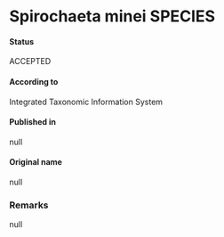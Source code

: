 Spirochaeta minei SPECIES
=======

#### Status
ACCEPTED

#### According to
Integrated Taxonomic Information System

#### Published in
null

#### Original name
null

### Remarks
null